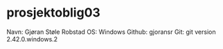 # prosjektoblig03
Navn: Gjøran Støle Robstad
OS: Windows
Github: gjoransr
Git: git version 2.42.0.windows.2

